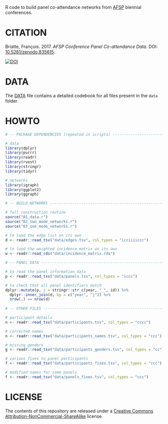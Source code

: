 R code to build panel co-attendance networks from [AFSP](http://www.afsp.info/) biennial conferences.

# CITATION

Briatte, François. 2017. _AFSP Conference Panel Co-attendance Data._ DOI: [10.5281/zenodo.835615](https://doi.org/10.5281/zenodo.835615).

[![DOI](https://zenodo.org/badge/DOI/10.5281/zenodo.835615.svg)](https://doi.org/10.5281/zenodo.835615)

# DATA

The [DATA](DATA.md) file contains a detailed codebook for all files present in the `data` folder.

# HOWTO

```r
# -- PACKAGE DEPENDENCIES (repeated in scripts) --------------------------------

# data
library(dplyr)
library(purrr)
library(readr)
library(rvest)
library(stringr)
library(tidyr)

# networks
library(igraph)
library(ggplot2)
library(ggraph)

# -- BUILD NETWORKS ------------------------------------------------------------

# full construction routine
source("01_data.r")
source("02_two_mode_networks.r")
source("03_one_mode_networks.r")

# to load the edge list on its own
d <- readr::read_tsv("data/edges.tsv", col_types = "icciiiiccc")

# to load the weighted incidence matrix on its own
w <- readr::read_rds("data/incidence_matrix.rds")

# -- PANEL DATA ----------------------------------------------------------------

# to read the panel information data
p <- readr::read_tsv("data/panels.tsv", col_types = "iccc")

# to check that all panel identifiers match
dplyr::mutate(p, j = stringr::str_c(year, "_", id)) %>% 
  dplyr::inner_join(d, by = c("year", "j")) %>% 
  nrow(.) == nrow(d)
  
# -- OTHER FILES ---------------------------------------------------------------

# participant details
n <- readr::read_tsv("data/participants.tsv", col_types = "cccc")

# corrected names
n <- readr::read_tsv("data/participants_names.tsv", col_types = "ccc") # or "icc"

# missing genders
g <- readr::read_tsv("data/participants_genders.tsv", col_types = "cc")

# various fixes to panel participants
f <- readr::read_tsv("data/participants_fixes.tsv", col_types = "ccc")

# modified names for some panels
f <- readr::read_tsv("data/panels_fixes.tsv", col_types = "ccc")
```

# LICENSE

The contents of this repository are released under a [Creative Commons Attribution-NonCommercial-ShareAlike](https://creativecommons.org/licenses/by-nc-sa/4.0/) license.
